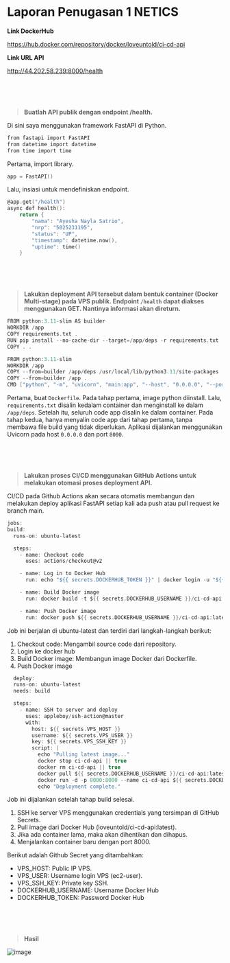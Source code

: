 # Laporan Penugasan 1 NETICS

**Link DockerHub**

https://hub.docker.com/repository/docker/loveuntold/ci-cd-api

**Link URL API**

http://44.202.58.239:8000/health

<br>
<br>
<br>

> **Buatlah API publik dengan endpoint /health.**
  
   Di sini saya menggunakan framework FastAPI di Python.
   
   ```c
   from fastapi import FastAPI
   from datetime import datetime
   from time import time
   ```
  Pertama, import library.


  ```c
  app = FastAPI()
  ```
  Lalu, insiasi untuk mendefiniskan endpoint.

  ```c
  @app.get("/health")
  async def health():
      return {
          "nama": "Ayesha Nayla Satrio",
          "nrp": "5025231195",
          "status": "UP",
          "timestamp": datetime.now(),
          "uptime": time()
      }
  ```
<br>
<br>
<br>

> **Lakukan deployment API tersebut dalam bentuk container (Docker Multi-stage) pada VPS publik.
> Endpoint `/health` dapat diakses menggunakan GET. Nantinya informasi akan direturn.**

  ```c
  FROM python:3.11-slim AS builder
  WORKDIR /app
  COPY requirements.txt .
  RUN pip install --no-cache-dir --target=/app/deps -r requirements.txt
  COPY . .
  
  FROM python:3.11-slim
  WORKDIR /app
  COPY --from=builder /app/deps /usr/local/lib/python3.11/site-packages
  COPY --from=builder /app .
  CMD ["python", "-m", "uvicorn", "main:app", "--host", "0.0.0.0", "--port", "8000"]
  ```

  Pertama, buat `Dockerfile`. Pada tahap pertama, image python diinstall. Lalu, `requirements.txt` disalin kedalam container dan menginstall ke dalam `/app/deps`. Setelah itu, seluruh code app disalin ke dalam container. 
  Pada tahap kedua, hanya menyalin code app dari tahap pertama, tanpa membawa file build yang tidak diperlukan. Aplikasi dijalankan menggunakan Uvicorn pada host `0.0.0.0` dan port `8000`.

<br>
<br>
<br>

> **Lakukan proses CI/CD menggunakan GitHub Actions untuk melakukan otomasi proses deployment API.**

  CI/CD pada Github Actions akan secara otomatis membangun dan melakukan deploy aplikasi FastAPI setiap kali ada push atau pull request ke branch main. 

  ```c
  jobs:
  build:
    runs-on: ubuntu-latest

    steps:
      - name: Checkout code
        uses: actions/checkout@v2

      - name: Log in to Docker Hub
        run: echo "${{ secrets.DOCKERHUB_TOKEN }}" | docker login -u "${{ secrets.DOCKERHUB_USERNAME }}" --password-stdin

      - name: Build Docker image
        run: docker build -t ${{ secrets.DOCKERHUB_USERNAME }}/ci-cd-api:latest .

      - name: Push Docker image
        run: docker push ${{ secrets.DOCKERHUB_USERNAME }}/ci-cd-api:latest
  ```
  Job ini berjalan di ubuntu-latest dan terdiri dari langkah-langkah berikut:
  1. Checkout code: Mengambil source code dari repository.
  2. Login ke docker hub 
  3. Build Docker image: Membangun image Docker dari Dockerfile.
  4. Push Docker image
     
  ```c
    deploy:
    runs-on: ubuntu-latest
    needs: build

    steps:
      - name: SSH to server and deploy
        uses: appleboy/ssh-action@master
        with:
          host: ${{ secrets.VPS_HOST }}
          username: ${{ secrets.VPS_USER }}
          key: ${{ secrets.VPS_SSH_KEY }}
          script: |
            echo "Pulling latest image..."
            docker stop ci-cd-api || true
            docker rm ci-cd-api || true
            docker pull ${{ secrets.DOCKERHUB_USERNAME }}/ci-cd-api:latest
            docker run -d -p 8000:8000 --name ci-cd-api ${{ secrets.DOCKERHUB_USERNAME }}/ci-cd-api:latest
            echo "Deployment complete."
  ```
  Job ini dijalankan setelah tahap build selesai. 
  1. SSH ke server VPS menggunakan credentials yang tersimpan di GitHub Secrets.
  2. Pull image dari Docker Hub (loveuntold/ci-cd-api:latest).
  3. Jika ada container lama, maka akan dihentikan dan dihapus.
  4. Menjalankan container baru dengan port 8000.

  Berikut adalah Github Secret yang ditambahkan:
  - VPS_HOST: Public IP VPS.
  - VPS_USER: Username login VPS (ec2-user).
  - VPS_SSH_KEY: Private key SSH.
  - DOCKERHUB_USERNAME: Username Docker Hub
  - DOCKERHUB_TOKEN: Password Docker Hub

<br>
<br>
<br>

> **Hasil**

![image](https://github.com/user-attachments/assets/52414c28-7311-42b4-9e99-d5adcb826dbd)


  
  


  

  
  
